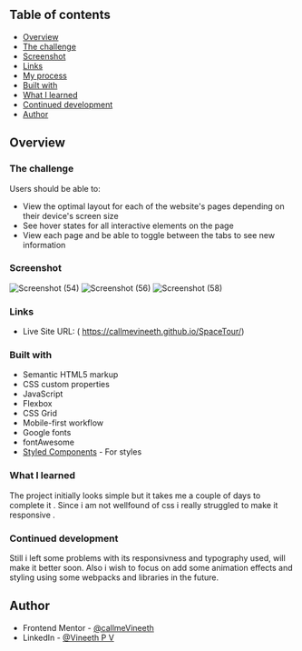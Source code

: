 
## Table of contents

  - [Overview](#overview)
  - [The challenge](#the-challenge)
  - [Screenshot](#screenshot)
  - [Links](#links)
  - [My process](#my-process)
  - [Built with](#built-with)
  - [What I learned](#what-i-learned)
  - [Continued development](#continued-development)
  - [Author](#author)


## Overview

### The challenge

Users should be able to:

- View the optimal layout for each of the website's pages depending on their device's screen size
- See hover states for all interactive elements on the page
- View each page and be able to toggle between the tabs to see new information

### Screenshot
![Screenshot (54)](https://github.com/callmeVineeth/SpaceTour/assets/130293688/5cff0b3d-7f53-4479-938f-733d7e4db4c2)
![Screenshot (56)](https://github.com/callmeVineeth/SpaceTour/assets/130293688/d59f7ee4-576e-4cfe-8b9e-880b49b53eb6)
![Screenshot (58)](https://github.com/callmeVineeth/SpaceTour/assets/130293688/2b728e1e-ffef-45f1-b4b0-be5879ed7251)



### Links

- Live Site URL: ( https://callmevineeth.github.io/SpaceTour/)


### Built with

- Semantic HTML5 markup
- CSS custom properties
- JavaScript
- Flexbox
- CSS Grid
- Mobile-first workflow
- Google fonts
- fontAwesome
- [Styled Components](https://styled-components.com/) - For styles


### What I learned

The project initially looks simple but it takes me a couple of days to complete it . Since i am not wellfound of css i really struggled to make it responsive .


### Continued development

Still i left some problems with its responsivness  and typography used, will make it better soon.
Also i wish to focus on add some animation effects and styling using some webpacks and libraries in the future. 


## Author

- Frontend Mentor - [@callmeVineeth](https://www.frontendmentor.io/profile/callmeVineeth)
- LinkedIn - [@Vineeth P V](www.linkedin.com/in/vineeth-p-v-9216021b8)
